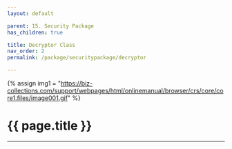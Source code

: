 ```yaml
---
layout: default

parent: 15. Security Package
has_children: true

title: Decryptor Class
nav_order: 2
permalink: /package/securitypackage/decryptor

---
```

{% assign img1 = "https://biz-collections.com/support/webpages/html/onlinemanual/browser/crs/core/core1.files/image001.gif" %}

# {{ page.title }}

---
